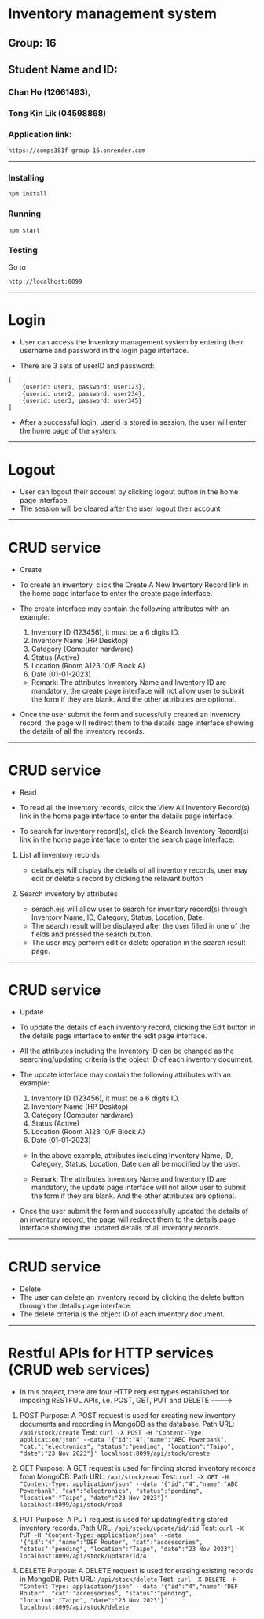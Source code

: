 # Inventory management system

## Group: 16
## Student Name and ID: 
### Chan Ho (12661493),
### Tong Kin Lik (04598868)

### Application link: 
```
https://comps381f-group-16.onrender.com
```

********************************************
### Installing
```
npm install
```
### Running
```
npm start
```
### Testing
Go to 
```
http://localhost:8099
```

********************************************
# Login
- User can access the Inventory management system by entering their username and password in the login page interface.

- There are 3 sets of userID and password:
```
[
	{userid: user1, password: user123},
	{userid: user2, password: user234},
	{userid: user3, password: user345}
]
```
- After a successful login, userid is stored in session, the user will enter the home page of the system.

********************************************
# Logout
- User can logout their account by clicking logout button in the home page interface.
- The session will be cleared after the user logout their account

********************************************
# CRUD service
- Create

- To create an inventory, click the Create A New Inventory Record link in the home page interface to enter the create page interface.

- The create interface may contain the following attributes with an example: 
	1)	Inventory ID (123456), it must be a 6 digits ID.
	2)	Inventory Name (HP Desktop)
	3)	Category (Computer hardware)
	4)	Status (Active)
	5)	Location (Room A123 10/F Block A)
	6)	Date (01-01-2023)

    - Remark:
    The attributes Inventory Name and Inventory ID are mandatory, the create page interface will not allow user to submit the form if they are blank. And the other attributes are optional.

- Once the user submit the form and sucessfully created an inventory record, the page will redirect them to the details page interface showing the details of all the inventory records.

********************************************
# CRUD service
- Read

- To read all the inventory records, click the View All Inventory Record(s) link in the home page interface to enter the details page interface.

- To search for inventory record(s), click the Search Inventory Record(s) link in the home page interface to enter the search page interface.

1) List all inventory records
	- details.ejs will display the details of all inventory records, user may edit or delete a record by clicking the relevant button
	

2) Search inventory by attributes
	- serach.ejs will allow user to search for inventory record(s) through Inventory Name, ID, Category, Status, Location, Date.
    - The search result will be displayed after the user filled in one of the fields and pressed the search button.
	- The user may perform edit or delete operation in the search result page.

********************************************
# CRUD service
- Update

- To update the details of each inventory record, clicking the Edit button in the details page interface to enter the edit page interface.

- All the attributes including the Inventory ID can be changed as the searching/updating criteria is the object ID of each inventory document.

- The update interface may contain the following attributes with an example: 
	1)	Inventory ID (123456), it must be a 6 digits ID.
	2)	Inventory Name (HP Desktop)
	3)	Category (Computer hardware)
	4)	Status (Active)
	5)	Location (Room A123 10/F Block A)
	6)	Date (01-01-2023)

	- In the above example, attributes including Inventory Name, ID, Category, Status, Location, Date can all be modified by the user.

    - Remark:
    The attributes Inventory Name and Inventory ID are mandatory, the update page interface will not allow user to submit the form if they are blank. And the other attributes are optional.

- Once the user submit the form and successfully updated the details of an inventory record, the page will redirect them to the details page interface showing the updated details of all inventory records.

********************************************
# CRUD service
- Delete
- The user can delete an inventory record by clicking the delete button through the details page interface.
- The delete criteria is the object ID of each inventory document.

********************************************
# Restful APIs for HTTP services (CRUD web services)


- In this project, there are four HTTP request types established for imposing RESTFUL APIs, i.e. POST, GET, PUT and DELETE ---->


1. POST 
       Purpose: A POST request is used for creating new inventory documents and recording in MongoDB as the database.
       Path URL:
	   ```
	    /api/stock/create
		```
       Test: 
	   ```
	   curl -X POST -H "Content-Type: application/json" --data '{"id":"4","name":"ABC Powerbank", "cat.":"electronics", "status":"pending", "location":"Taipo", "date":"23 Nov 2023"}' localhost:8099/api/stock/create
	   ```

2. GET
       Purpose: A GET request is used for finding stored inventory records from MongoDB.
       Path URL:
	   ```
	    /api/stock/read
		```
       Test:
	   ```
	    curl -X GET -H "Content-Type: application/json" --data '{"id":"4","name":"ABC Powerbank", "cat":"electronics", "status":"pending", "location":"Taipo", "date":"23 Nov 2023"}' localhost:8099/api/stock/read
		```

3. PUT
       Purpose: A PUT request is used for updating/editing stored inventory records.
       Path URL:
	   ```
	    /api/stock/update/id/:id
		```
       Test:
	   ```
	    curl -X PUT -H "Content-Type: application/json" --data '{"id":"4","name":"DEF Router", "cat":"accessories", "status":"pending", "location":"Taipo", "date":"23 Nov 2023"}' localhost:8099/api/stock/update/id/4
		```

4. DELETE
       Purpose: A DELETE request is used for erasing existing records in MongoDB.
       Path URL: 
	   ```
	   /api/stock/delete
	   ```
       Test:
	   ```
	    curl -X DELETE -H "Content-Type: application/json" --data '{"id":"4","name":"DEF Router", "cat":"accessories", "status":"pending", "location":"Taipo", "date":"23 Nov 2023"}' localhost:8099/api/stock/delete
		```

